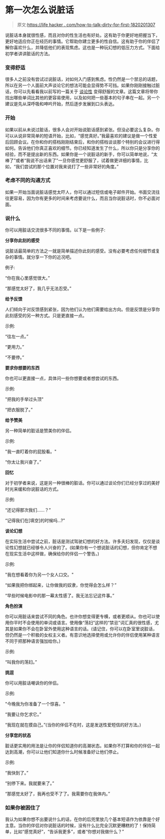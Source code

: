 # 第一次怎么说脏话

> 原文:[https://life hacker . com/how-to-talk-dirty-for-first-1820201307](https://lifehacker.com/how-to-talk-dirty-for-the-first-time-1820201307)

说脏话本身就很性感，而且对你的性生活也有好处。这有助于你更好地把握当下，更好地适应你正在经历的事情。它帮助你建立更多的性自信。这有助于你的伴侣了解你喜欢什么，并降低他们的表现焦虑。这也是一种玩幻想的低压力方式。下面给初学者讲讲脏话的方法。

### 变得舒适

很多人之前没有尝试过说脏话，对如何入门感到焦虑。性仍然是一个禁忌的话题，所以在另一个人面前大声谈论它的想法可能会显得势不可挡。如果你刚刚接触过脏话，你可以先看看我以前写的一篇关于 [谈论性](https://lifehacker.com/how-to-become-comfortable-talking-about-sex-when-you-ne-1702357241) 变得舒服的文章。这篇文章将带你找出哪些单词比其他的更容易使用，以及如何把一些基本的句子串在一起。另一个建议是先从深呼吸和呻吟开始，然后逐步发展到口头表达。

### 开始

如果以前从未说过脏话，很多人会对开始说脏话感到紧张。但没必要这么复杂。你可以从说非常简单的短语开始，比如，“感觉真好。”我最喜欢的建议是做一个性爱后回顾会议。在你和你的搭档刚刚结束后，和你的搭档谈谈那个特别的会议进行得如何。告诉他们你真正喜欢的细节。你已经知道发生了什么，所以你只是分享你的经验，而不是提出新的东西。如果你是一个说脏话的新手，你可以简单地说，“太棒了”或者“我说不出话来了”一旦你感觉更舒服了，试着做更详细的事情，比如，“我们尝试的那个位置对我来说打了一些非常好的角度。”

### 考虑不同的沟通方式

如果一开始当面说脏话感觉太吓人，你可以通过短信或电子邮件开始。书面交流往往更容易，因为你有更多的时间来考虑要说什么，而且当你说脏话时，你不必面对面。

### 说什么

你可以用脏话交流很多不同的事情。以下是一些例子:

**分享你此刻的感受**

说脏话最简单的方法之一就是简单描述你此刻的感受。没有必要考虑任何细节或复杂的事情。就分享一下你的近况吧。

例子:

“你在我心里感觉很大。”

“那感觉太好了，我几乎无法忍受。”

**给予反馈**

人们倾向于对反馈感到紧张，因为他们认为他们需要给出方向。但是反馈是分享你此刻感受的另一种方式。只是更直接一点。

示例:

“往左一点。”

“更用力。”

“不要停。”

**要求你想要的东西**

你也可以更直接一点，具体问一些你想要或者想尝试的东西。

示例:

"把我的手举过头顶"

“把衣服脱了。”

**给予赞美**

另一种简单的脏话是赞美你的伴侣。

示例:

"我一直盯着你的屁股看。"

“你太让我兴奋了。”

**回忆**

对于初学者来说，这是另一种很棒的脏话。你可以通过谈论你们已经分享过的美好时光来缓和你说脏话的方式。

示例:

“还记得那次我们……？”

“记得我们在[填空]的时候吗...?"

**谈论幻想**

在实际生活中尝试之前，脏话是测试驾驶幻想的好方法。许多夫妇发现，仅仅是谈论性幻想就已经够令人兴奋的了。(如果你有一个想说脏话的幻想，但你肯定不想在现实生活中这样做，确保给你的伴侣一个警告。)

示例:

"我在想看着你为另一个女人口交。"

“如果我把你绑起来，让你做我的奴隶，你觉得会怎么样？”

“早些时候电影中的那一幕太性感了。我无法忘记这件事。”

**角色扮演**

你可以用脏话来尝试不同的角色。也许你想变得更专横，或者更顺从。你也可以使用你平时不会使用的单词或语言。使用像“荡妇”这样的“禁忌”词汇真的很性感，尤其是如果你不会在卧室外使用这种语言的话。(请记住，你可以在卧室里说脏话，但仍然是一个积极的女权主义者。有意识地选择使用或允许你的伴侣使用某种语言不同于把那种语言强加给你。)

示例:

“叫我你的荡妇。”

**挑逗**

你可以用脏话嘲讽你的伴侣。

示例:

"今晚我为你准备了一个惊喜。"

“我要让你乞求它。”

“我现在就在摸自己。”(当你的伴侣不在时，这是发送性爱短信的好方法。)

**分享您的状态**

脏话更实用的用法是让你的伴侣知道你的高潮状态。如果你不打算和你的伴侣一起达到高潮，你可以让他们知道你什么时候准备好让他们停止。

示例:

“我快到了。”

“别停下来。我就要来了。”

“那感觉太好了，我再也受不了了。我需要你在我体内。”

### 如果你被困住了

我认为如果你想不出要说什么的话，在你的后兜里放几个基本短语作为依靠是个好主意。当你的伴侣对你说脏话的时候，没有什么比完全沉默更糟糕的了！保持简单，比如“感觉真好”，“告诉我更多”，或者“你想对我做什么？”
